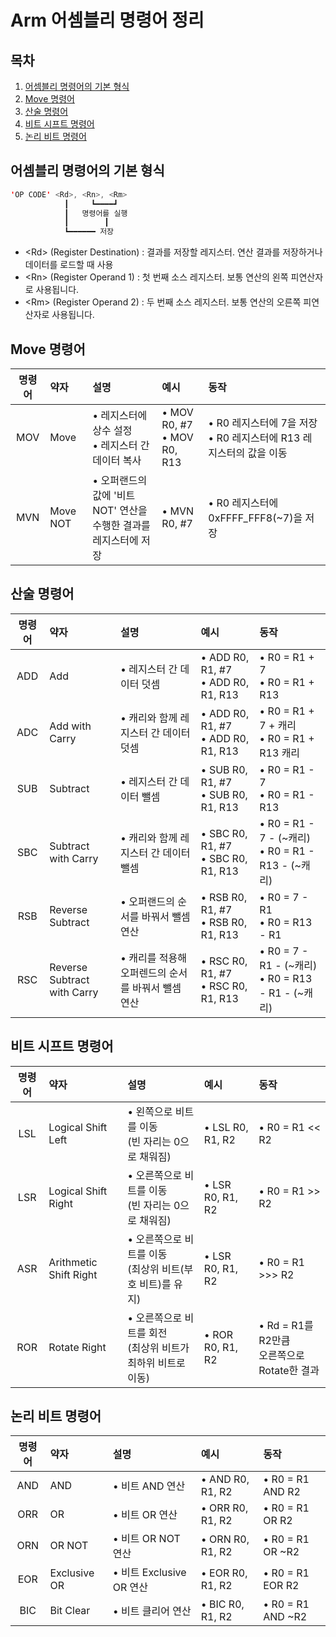 # Arm 어셈블리 명령어 정리

## 목차
1. [어셈블리 명령어의 기본 형식](#어셈블리-명령어의-기본-형식)  
2. [Move 명령어](#move-명령어)  
3. [산술 명령어](#산술-명령어)  
4. [비트 시프트 명령어](#비트-시프트-명령어)  
5. [논리 비트 명령어](#논리-비트-명령어)  

## 어셈블리 명령어의 기본 형식
```swift
'OP CODE' <Rd>, <Rn>, <Rm>
            ┃     ┗━━━━┛
            ┃   명령어를 실행
            ┃        ┃
            ┗━━━━━━ 저장 
```
* &lt;Rd&gt; (Register Destination) : 결과를 저장할 레지스터. 연산 결과를 저장하거나 데이터를 로드할 때 사용
* &lt;Rn&gt; (Register Operand 1) : 첫 번째 소스 레지스터. 보통 연산의 왼쪽 피연산자로 사용됩니다.
* &lt;Rm&gt; (Register Operand 2) : 두 번째 소스 레지스터. 보통 연산의 오른쪽 피연산자로 사용됩니다.

## Move 명령어
| 명령어 | 약자 | 설명 | 예시 | 동작 |
| :-: | :---| :------ | :------ | :------ |
| MOV | Move | • 레지스터에 상수 설정 </br> • 레지스터 간 데이터 복사 | • MOV R0, #7 </br> • MOV R0, R13 | • R0 레지스터에 7을 저장 </br> • R0 레지스터에 R13 레지스터의 값을 이동 |
| MVN | Move NOT | • 오퍼랜드의 값에 '비트 NOT' 연산을 </br>수행한 결과를 레지스터에 저장 | • MVN R0, #7 | • R0 레지스터에 0xFFFF_FFF8(~7)을 저장 |

## 산술 명령어
| 명령어 | 약자 | 설명 | 예시 | 동작 |
| :-: | :---| :------ | :------ | :------ |
| ADD | Add | • 레지스터 간 데이터 덧셈 | • ADD R0, R1, #7 </br> • ADD R0, R1, R13 | • R0 = R1 + 7 </br> • R0 = R1 + R13 |
| ADC | Add with Carry | • 캐리와 함께 레지스터 간 데이터 덧셈 | • ADD R0, R1, #7 </br> • ADD R0, R1, R13 | • R0 = R1 + 7 + 캐리 </br> • R0 = R1 + R13 캐리 |
| SUB | Subtract | • 레지스터 간 데이터 뺄셈 | • SUB R0, R1, #7 </br> • SUB R0, R1, R13 | • R0 = R1 - 7 </br> • R0 = R1 - R13 |
| SBC | Subtract with Carry | • 캐리와 함께 레지스터 간 데이터 뺄셈 | • SBC R0, R1, #7 </br> • SBC R0, R1, R13 | • R0 = R1 - 7 - (~캐리)</br> • R0 = R1 - R13 - (~캐리) |
| RSB | Reverse Subtract | • 오퍼랜드의 순서를 바꿔서 뺄셈 연산 | • RSB R0, R1, #7 </br> • RSB R0, R1, R13 | • R0 = 7 - R1 </br> • R0 = R13 - R1 |
| RSC | Reverse Subtract </br> with Carry | • 캐리를 적용해</br> 오퍼렌드의 순서를 바꿔서 뺄셈 연산 | • RSC R0, R1, #7 </br> • RSC R0, R1, R13 | • R0 = 7 - R1 - (~캐리) </br> • R0 = R13 - R1 - (~캐리)|

## 비트 시프트 명령어
| 명령어 | 약자 | 설명 | 예시 | 동작 |
| :-: | :---| :------ | :------ | :------ |
| LSL | Logical Shift Left | • 왼쪽으로 비트를 이동 </br> (빈 자리는 0으로 채워짐) | • LSL R0, R1, R2 | • R0 = R1 << R2 |
| LSR | Logical Shift Right | • 오른쪽으로 비트를 이동 </br> (빈 자리는 0으로 채워짐) | • LSR R0, R1, R2 | • R0 = R1 >> R2 |
| ASR | Arithmetic Shift Right | • 오른쪽으로 비트를 이동 </br> (최상위 비트(부호 비트)를 유지) | • LSR R0, R1, R2 | • R0 = R1 >>> R2 |
| ROR | Rotate Right | • 오른쪽으로 비트를 회전 </br> (최상위 비트가 최하위 비트로 이동) | • ROR R0, R1, R2 | • Rd = R1를 R2만큼 </br> 오른쪽으로 Rotate한 결과 |

## 논리 비트 명령어
| 명령어 | 약자 | 설명 | 예시 | 동작 |
| :-: | :---| :------ | :------ | :------ |
| AND | AND | • 비트 AND 연산 | • AND R0, R1, R2 | • R0 = R1 AND R2 |
| ORR | OR | • 비트 OR 연산 | • ORR R0, R1, R2 | • R0 = R1 OR R2 |
| ORN | OR NOT | • 비트 OR NOT 연산 | • ORN R0, R1, R2 | • R0 = R1 OR ~R2 |
| EOR | Exclusive OR | • 비트 Exclusive OR 연산 | • EOR R0, R1, R2 | • R0 = R1 EOR R2 |
| BIC | Bit Clear | • 비트 클리어 연산 | • BIC R0, R1, R2 | • R0 = R1 AND ~R2 |


